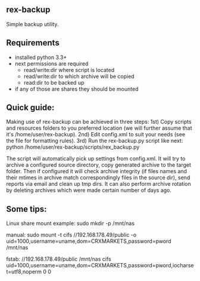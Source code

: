 rex-backup
----

Simple backup utility.

Requirements
----

- installed python 3.3+
- next permissions are required
    - read/write:dir where script is located
    - read/write:dir to which archive will be copied
    - read:dir to be backed up
- if any of those are shares they should be mounted


Quick guide:
---

Making use of rex-backup can be achieved in three steps:
1st) Copy scripts and resources folders to you preferred location (we will further assume that it's /home/user/rex-backup).
2nd) Edit config.xml to suit your needs (see the file for formatting rules).
3rd) Run the rex-backup.py script like next: python /home/user/rex-backup/scripts/rex_backup.py

The script will automatically pick up settings from config.xml. It will try to archive a configured source directory, copy
generated archive to the target folder. Then if configured it will check archive integrity (if files names and their mtimes
in archive match correspondingly files in the source dir), send reports via email and clean up tmp dirs. It can also perform
archive rotation by deleting archives which were made certain number of days ago.

Some tips:
---

Linux share mount example:
sudo mkdir -p /mnt/nas

manual:
sudo mount -t cifs //192.168.178.49/public -o uid=1000,username=uname,dom=CRXMARKETS,password=pword /mnt/nas

fstab:
//192.168.178.49/public /mnt/nas cifs uid=1000,username=uname,dom=CRXMARKETS,password=pword,iocharset=utf8,noperm 0 0